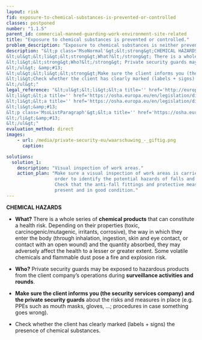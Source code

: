 ```yaml
---
layout: risk
fid: exposure-to-chemical-substances-is-prevented-or-controlled
classes: postponed
number: "1.1.5"
parent_id: commercial-manned-guarding-work-environment-site-related
title: "Exposure to chemical substances is prevented or controlled."
problem_description: "Exposure to chemical substances is neither prevented nor controlled."
description: "&lt;p class='MsoNormal'&gt;&lt;strong&gt;CHEMICAL HAZARDS&lt;/strong&gt;&lt;/p&gt;&amp;#13;
&lt;ul&gt;&lt;li&gt;&lt;strong&gt;What?&lt;/strong&gt; There is a whole series of &lt;strong&gt;chemical products&lt;/strong&gt; that can constitute a health risk. Depending on their properties (toxic, carcinogenic/mutagenic, irritants, corrosive), the way in which they enter the body (through inhalation, ingestion, skin and eye contact, or contact with an open wound) and the quantity absorbed, they may adversely affect the health to a lesser or greater extent. Some volatile chemicals and flammable dust pose a fire and explosion risk. &lt;/li&gt;&amp;#13;
&lt;li&gt;&lt;strong&gt;Who?&lt;/strong&gt; Private security guards may be exposed to hazardous products from the client company’s operations during &lt;strong&gt;surveillance activities and rounds&lt;/strong&gt;.&lt;/li&gt;&amp;#13;
&lt;/ul&gt; &amp;#13;
&lt;ul&gt;&lt;li&gt;&lt;strong&gt;Make sure the client informs you (the security services company) and the private security guards&lt;/strong&gt; about the risks and measures in place (e.g. PPEs such as mouth masks, gloves, ...; procedures in case something goes wrong).&lt;/li&gt;&amp;#13;
&lt;li&gt;Check whether the client has clearly marked (labels + signs) the presence of chemical substances.&lt;/li&gt;&amp;#13;
&lt;/ul&gt;"
legal_reference: "&lt;ul&gt;&lt;li&gt;&lt;a title='' href='http://europa.eu/legislation_summaries/employment_and_social_policy/health_hygiene_safety_at_work/c11113_en.htm' rel='nofollow' target='_blank'&gt;89/391/CEE Implementing measures to improve the health and safety of workers (framework directive).&lt;/a&gt;&lt;/li&gt;&amp;#13;
&lt;li&gt;&lt;a title='' href='https://osha.europa.eu/en/legislation/directives/workplaces-equipment-signs-personal-protective-equipment/osh-directives/2' rel='nofollow' target='_blank'&gt;89/654/EEC Directive on the minimum safety and health requirements for the workplace&lt;/a&gt;.&lt;/li&gt;&amp;#13;
&lt;li&gt;&lt;a title='' href='https://osha.europa.eu/en/legislation/directives/exposure-to-chemical-agents-and-chemical-safety/osh-directives/75' rel='nofollow' target='_blank'&gt;98/24/EC Directive on the protection of the health and safety of workers from the risks related to chemical agents at work.&lt;/a&gt;&lt;/li&gt;&amp;#13;
&lt;li&gt;&amp;#13;
&lt;p class='MsoListParagraph'&gt;&lt;a title='' href='https://osha.europa.eu/en/legislation/directives/exposure-to-biological-agents/77' rel='nofollow' target='_blank'&gt;2000/54/EC Directive on the protection of workers from risks related to exposure to biological agents at work.&lt;/a&gt;&lt;/p&gt;&amp;#13;
&lt;/li&gt;&amp;#13;
&lt;/ul&gt;"
evaluation_method: direct
images:
    - url: /media/private-security-eu/waarschuwing_-_giftig.png
      caption: 

solutions:
  solution_1:
    description: "Visual inspection of work areas."
    action_plan: "Make sure a visual inspection of work areas is carried out in
                  order to identify the potential hazards of falls and slips.
                  Check that the anti-fall fittings and protective measures are
                  present and in good condition."
---
```

**CHEMICAL HAZARDS**

  * **What?** There is a whole series of **chemical products** that can constitute a health risk. Depending on their properties (toxic, carcinogenic/mutagenic, irritants, corrosive), the way in which they enter the body (through inhalation, ingestion, skin and eye contact, or contact with an open wound) and the quantity absorbed, they may adversely affect the health to a lesser or greater extent. Some volatile chemicals and flammable dust pose a fire and explosion risk. 
  * **Who?** Private security guards may be exposed to hazardous products from the client company’s operations during **surveillance activities and rounds**.


  * **Make sure the client informs you (the security services company) and the private security guards** about the risks and measures in place (e.g. PPEs such as mouth masks, gloves, ...; procedures in case something goes wrong).
  * Check whether the client has clearly marked (labels + signs) the presence of chemical substances.



